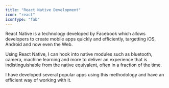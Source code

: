 ```yaml
---
title: "React Native Development"
icon: "react"
iconType: "fab"
---
```


React Native is a technology developed by Facebook which allows developers to
create mobile apps quickly and efficiently, targetting iOS, Android and now even
the Web.

Using React Native, I can hook into native modules such as bluetooth, camera,
machine learning and more to deliver an experience that is indistinguishable
from the native equivalent, often in a fraction of the time.

I have developed several popular apps using this methodology and have an
efficient way of working with it.
